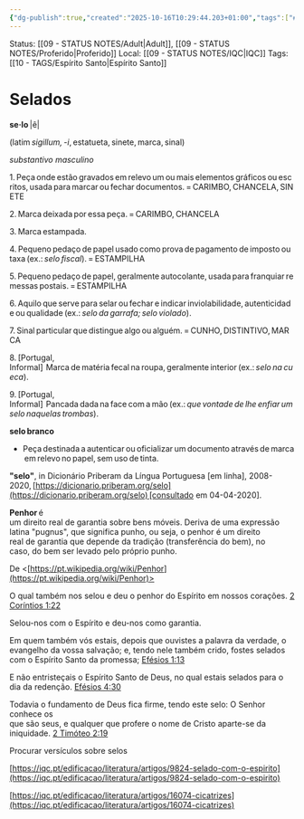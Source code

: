 ```yaml
---
{"dg-publish":true,"created":"2025-10-16T10:29:44.203+01:00","tags":["#EspíritoSanto"],"dg-note-icon":"adult","noteIcon":"adult","message_category":"Doutrinal","permalink":"/05-main-notes-permanent-zettel/selados/","dgPassFrontmatter":true,"updated":"2025-10-22T13:29:51.130+01:00"}
---
```


Status: [[09 - STATUS NOTES/Adult\|Adult]], [[09 - STATUS NOTES/Proferido\|Proferido]]
Local: [[09 - STATUS NOTES/IQC\|IQC]]
Tags: [[10 - TAGS/Espírito Santo\|Espírito Santo]]

# Selados

**se·lo** |ê|

(latim _sigillum, -i_, estatueta, sinete, marca, sinal)

_substantivo masculino_

1. Peça onde estão gravados em relevo um ou mais elementos gráficos ou escritos, usada para marcar ou fechar documentos. = CARIMBO, CHANCELA, SINETE

2. Marca deixada por essa peça. = CARIMBO, CHANCELA

3. Marca estampada.

4. Pequeno pedaço de papel usado como prova de pagamento de imposto ou taxa (ex.: _selo fiscal_). = ESTAMPILHA

5. Pequeno pedaço de papel, geralmente autocolante, usada para franquiar remessas postais. = ESTAMPILHA

6. Aquilo que serve para selar ou fechar e indicar inviolabilidade, autenticidade ou qualidade (ex.: _selo da garrafa; selo violado_).

7. Sinal particular que distingue algo ou alguém. = CUNHO, DISTINTIVO, MARCA

8. [Portugal, Informal]  Marca de matéria fecal na roupa, geralmente interior (ex.: _selo na cueca_).

9. [Portugal, Informal]  Pancada dada na face com a mão (ex.: _que vontade de lhe enfiar um selo naquelas trombas_).

**selo branco**

- Peça destinada a autenticar ou oficializar um documento através de marca em relevo no papel, sem uso de tinta.

**"selo"**, in Dicionário Priberam da Língua Portuguesa [em linha], 2008-2020, [https://dicionario.priberam.org/selo](https://dicionario.priberam.org/selo) [consultado em 04-04-2020].

**Penhor** é  
um direito real de garantia sobre bens móveis. Deriva de uma expressão  
latina "pugnus", que significa punho, ou seja, o penhor é um direito  
real de garantia que depende da tradição (transferência do bem), no  
caso, do bem ser levado pelo próprio punho.

De <[https://pt.wikipedia.org/wiki/Penhor](https://pt.wikipedia.org/wiki/Penhor)>

O qual também nos selou e deu o penhor do Espírito em nossos corações. [2 Coríntios 1:22](https://www.bibliaonline.com.br/acf/2co/1/22+)

Selou-nos com o Espírito e deu-nos como garantia.

Em quem também vós estais, depois que ouvistes a palavra da verdade, o  
evangelho da vossa salvação; e, tendo nele também crido, fostes selados  
com o Espírito Santo da promessa; [Efésios 1:13](https://www.bibliaonline.com.br/acf/ef/1/13+)

E não entristeçais o Espírito Santo de Deus, no qual estais selados para o dia da redenção. [Efésios 4:30](https://www.bibliaonline.com.br/acf/ef/4/30+)

Todavia o fundamento de Deus fica firme, tendo este selo: O Senhor conhece os  
que são seus, e qualquer que profere o nome de Cristo aparte-se da iniquidade. [2 Timóteo 2:19](https://www.bibliaonline.com.br/acf/2tm/2/19+)

Procurar versículos sobre selos

[https://iqc.pt/edificacao/literatura/artigos/9824-selado-com-o-espirito](https://iqc.pt/edificacao/literatura/artigos/9824-selado-com-o-espirito)

[https://iqc.pt/edificacao/literatura/artigos/16074-cicatrizes](https://iqc.pt/edificacao/literatura/artigos/16074-cicatrizes)